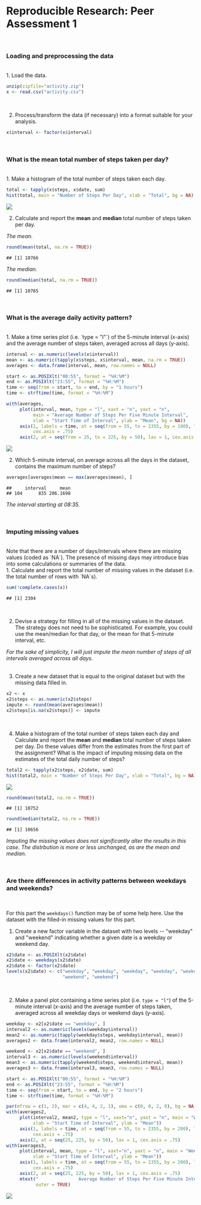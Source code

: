 # Reproducible Research: Peer Assessment 1
<br>

### Loading and preprocessing the data  
<br>
1. Load the data.

```r
unzip(zipfile="activity.zip")
x <- read.csv("activity.csv")
```
<br>

2. Process/transform the data (if necessary) into a format suitable for your analysis.

```r
x$interval <- factor(x$interval)
```

<br>

### What is the mean total number of steps taken per day?  
<br>
1. Make a histogram of the total number of steps taken each day.

```r
total <- tapply(x$steps, x$date, sum)
hist(total, main = "Number of Steps Per Day", xlab = "Total", bg = NA)
```

![](PA1_template_files/figure-html/unnamed-chunk-3-1.png) 

2. Calculate and report the **mean** and **median** total number of steps taken per day.

*The mean.*

```r
round(mean(total, na.rm = TRUE))
```

```
## [1] 10766
```

*The median.*

```r
round(median(total, na.rm = TRUE))
```

```
## [1] 10765
```

<br>

### What is the average daily activity pattern?  
<br>
1. Make a time series plot (i.e. `type = "l"`) of the 5-minute interval (x-axis) and the average number of steps taken, averaged across all days (y-axis).

```r
interval <- as.numeric(levels(x$interval))
mean <- as.numeric(tapply(x$steps, x$interval, mean, na.rm = TRUE))
averages <- data.frame(interval, mean, row.names = NULL)

start <- as.POSIXlt("00:55", format = "%H:%M")
end <- as.POSIXlt("23:55", format = "%H:%M")
time <- seq(from = start, to = end, by = "1 hours")
time <- strftime(time, format = "%H:%M")

with(averages,
     plot(interval, mean, type = "l", xaxt = "n", yaxt = "n",
          main = "Average Number of Steps Per Five Minute Interval",
          xlab = "Start Time of Interval", ylab = "Mean", bg = NA))
     axis(1, labels = time, at = seq(from = 55, to = 2355, by = 100), las = 2,
          cex.axis = .75)
     axis(2, at = seq(from = 25, to = 225, by = 50), las = 1, cex.axis = .75)     
```

![](PA1_template_files/figure-html/unnamed-chunk-6-1.png) 

2. Which 5-minute interval, on average across all the days in the dataset, contains the maximum number of steps?

```r
averages[averages$mean == max(averages$mean), ]
```

```
##     interval     mean
## 104      835 206.1698
```

*The interval starting at 08:35.*

<br>

### Imputing missing values
<br>
Note that there are a number of days/intervals where there are missing
values (coded as `NA`). The presence of missing days may introduce
bias into some calculations or summaries of the data.  
<br>
1. Calculate and report the total number of missing values in the dataset (i.e. the total number of rows with `NA`s).

```r
sum(!complete.cases(x))
```

```
## [1] 2304
```
<br>

2. Devise a strategy for filling in all of the missing values in the dataset. The strategy does not need to be sophisticated. For example, you could use the mean/median for that day, or the mean for that 5-minute interval, etc.

*For the sake of simplicity, I will just impute the mean number of steps of all intervals averaged across all days.*  
<br>

3. Create a new dataset that is equal to the original dataset but with the missing data filled in.

```r
x2 <- x
x2$steps <- as.numeric(x2$steps)
impute <- round(mean(averages$mean))
x2$steps[is.na(x2$steps)] <- impute
```
<br>

4. Make a histogram of the total number of steps taken each day and Calculate and report the **mean** and **median** total number of steps taken per day. Do these values differ from the estimates from the first part of the assignment? What is the impact of imputing missing data on the estimates of the total daily number of steps?

```r
total2 <- tapply(x2$steps, x2$date, sum)
hist(total2, main = "Number of Steps Per Day", xlab = "Total", bg = NA)
```

![](PA1_template_files/figure-html/unnamed-chunk-10-1.png) 

```r
round(mean(total2, na.rm = TRUE))
```

```
## [1] 10752
```

```r
round(median(total2, na.rm = TRUE))
```

```
## [1] 10656
```

*Imputing the missing values does not significantly alter the results in this case. The distrbution is more or less unchanged, as are the mean and median.*

<br>

### Are there differences in activity patterns between weekdays and weekends?
<br>

For this part the `weekdays()` function may be of some help here. Use
the dataset with the filled-in missing values for this part.

1. Create a new factor variable in the dataset with two levels -- "weekday" and "weekend" indicating whether a given date is a weekday or weekend day.

```r
x2$date <- as.POSIXlt(x2$date)
x2$date <- weekdays(x2$date)
x2$date <- factor(x2$date)
levels(x2$date) <- c("weekday", "weekday", "weekday", "weekday", "weekday", 
                     "weekend", "weekend")
```
<br>

2. Make a panel plot containing a time series plot (i.e. `type = "l"`) of the 5-minute interval (x-axis) and the average number of steps taken, averaged across all weekday days or weekend days (y-axis).

```r
weekday <- x2[x2$date == "weekday", ]
interval2 <- as.numeric(levels(weekday$interval))
mean2 <- as.numeric(tapply(weekday$steps, weekday$interval, mean))
averages2 <- data.frame(interval2, mean2, row.names = NULL)

weekend <- x2[x2$date == "weekend", ]
interval3 <- as.numeric(levels(weekend$interval))
mean3 <- as.numeric(tapply(weekend$steps, weekend$interval, mean))
averages3 <- data.frame(interval3, mean3, row.names = NULL)

start <- as.POSIXlt("00:55", format = "%H:%M")
end <- as.POSIXlt("23:55", format = "%H:%M")
time <- seq(from = start, to = end, by = "2 hours")
time <- strftime(time, format = "%H:%M")

par(mfrow = c(1, 2), mar = c(4, 4, 2, 1), oma = c(0, 0, 2, 0), bg = NA)
with(averages2, 
     plot(interval2, mean2, type = "l", xaxt="n", yaxt = "n", main = "Weekday",  
          xlab = "Start Time of Interval", ylab = "Mean"))
     axis(1, labels = time, at = seq(from = 55, to = 2355, by = 200), las = 2,
          cex.axis = .75)
     axis(2, at = seq(25, 225, by = 50), las = 1, cex.axis = .75) 
with(averages3,
     plot(interval, mean, type = "l", xaxt="n", yaxt = "n", main = "Weekend", 
          xlab = "Start Time of Interval", ylab = "Mean"))
     axis(1, labels = time, at = seq(from = 55, to = 2355, by = 200), las = 2,
          cex.axis = .75)
     axis(2, at = seq(25, 225, by = 50), las = 1, cex.axis = .75)
     mtext("               Average Number of Steps Per Five Minute Interval",
           outer = TRUE)
```

![](PA1_template_files/figure-html/unnamed-chunk-12-1.png) 

